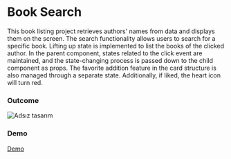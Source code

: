 # Book Search

This book listing project retrieves authors' names from data and displays them on the screen. The search functionality allows users to search for a specific book. Lifting up state is implemented to list the books of the clicked author. In the parent component, states related to the click event are maintained, and the state-changing process is passed down to the child component as props. The favorite addition feature in the card structure is also managed through a separate state. Additionally, if liked, the heart icon will turn red.
### Outcome
![Adsız tasarım](https://github.com/vildancetin/book-search/assets/75564722/8775af03-c071-431f-9369-73e3310e06a5)

### Demo
[Demo](https://book-search-by-author.netlify.app/)
